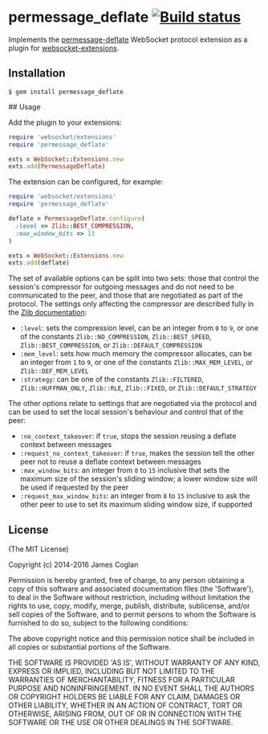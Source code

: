 # permessage_deflate [![Build status](https://secure.travis-ci.org/faye/permessage-deflate-ruby.svg)](http://travis-ci.org/faye/permessage-deflate-ruby)

Implements the
[permessage-deflate](https://tools.ietf.org/html/draft-ietf-hybi-permessage-compression)
WebSocket protocol extension as a plugin for
[websocket-extensions](https://github.com/faye/websocket-extensions-ruby).

## Installation

```
$ gem install permessage_deflate
```

## Usage

Add the plugin to your extensions:

```rb
require 'websocket/extensions'
require 'permessage_deflate'

exts = WebSocket::Extensions.new
exts.add(PermessageDeflate)
```

The extension can be configured, for example:

```rb
require 'websocket/extensions'
require 'permessage_deflate'

deflate = PermessageDeflate.configure(
  :level => Zlib::BEST_COMPRESSION,
  :max_window_bits => 13
)

exts = WebSocket::Extensions.new
exts.add(deflate)
```

The set of available options can be split into two sets: those that control the
session's compressor for outgoing messages and do not need to be communicated to
the peer, and those that are negotiated as part of the protocol. The settings
only affecting the compressor are described fully in the [Zlib
documentation](http://ruby-doc.org/stdlib-2.1.0/libdoc/zlib/rdoc/Zlib/Deflate.html#method-c-new):

* `:level`: sets the compression level, can be an integer from `0` to `9`, or
  one of the constants `Zlib::NO_COMPRESSION`, `Zlib::BEST_SPEED`,
  `Zlib::BEST_COMPRESSION`, or `Zlib::DEFAULT_COMPRESSION`
* `:mem_level`: sets how much memory the compressor allocates, can be an integer
  from `1` to `9`, or one of the constants `Zlib::MAX_MEM_LEVEL`, or
  `Zlib::DEF_MEM_LEVEL`
* `:strategy`: can be one of the constants `Zlib::FILTERED`,
  `Zlib::HUFFMAN_ONLY`, `Zlib::RLE`, `Zlib::FIXED`, or `Zlib::DEFAULT_STRATEGY`

The other options relate to settings that are negotiated via the protocol and
can be used to set the local session's behaviour and control that of the peer:

* `:no_context_takeover`: if `true`, stops the session reusing a deflate context
  between messages
* `:request_no_context_takeover`: if `true`, makes the session tell the other
  peer not to reuse a deflate context between messages
* `:max_window_bits`: an integer from `8` to `15` inclusive that sets the
  maximum size of the session's sliding window; a lower window size will be used
  if requested by the peer
* `:request_max_window_bits`: an integer from `8` to `15` inclusive to ask the
  other peer to use to set its maximum sliding window size, if supported

## License

(The MIT License)

Copyright (c) 2014-2016 James Coglan

Permission is hereby granted, free of charge, to any person obtaining a copy of
this software and associated documentation files (the 'Software'), to deal in
the Software without restriction, including without limitation the rights to
use, copy, modify, merge, publish, distribute, sublicense, and/or sell copies of
the Software, and to permit persons to whom the Software is furnished to do so,
subject to the following conditions:

The above copyright notice and this permission notice shall be included in all
copies or substantial portions of the Software.

THE SOFTWARE IS PROVIDED 'AS IS', WITHOUT WARRANTY OF ANY KIND, EXPRESS OR
IMPLIED, INCLUDING BUT NOT LIMITED TO THE WARRANTIES OF MERCHANTABILITY, FITNESS
FOR A PARTICULAR PURPOSE AND NONINFRINGEMENT. IN NO EVENT SHALL THE AUTHORS OR
COPYRIGHT HOLDERS BE LIABLE FOR ANY CLAIM, DAMAGES OR OTHER LIABILITY, WHETHER
IN AN ACTION OF CONTRACT, TORT OR OTHERWISE, ARISING FROM, OUT OF OR IN
CONNECTION WITH THE SOFTWARE OR THE USE OR OTHER DEALINGS IN THE SOFTWARE.
